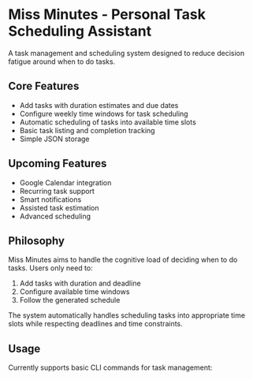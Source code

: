 # Miss Minutes - Personal Task Scheduling Assistant

A task management and scheduling system designed to reduce decision fatigue around when to do tasks.

## Core Features

- Add tasks with duration estimates and due dates
- Configure weekly time windows for task scheduling 
- Automatic scheduling of tasks into available time slots
- Basic task listing and completion tracking
- Simple JSON storage

## Upcoming Features

- Google Calendar integration
- Recurring task support
- Smart notifications
- Assisted task estimation
- Advanced scheduling

## Philosophy

Miss Minutes aims to handle the cognitive load of deciding when to do tasks. Users only need to:

1. Add tasks with duration and deadline
2. Configure available time windows
3. Follow the generated schedule

The system automatically handles scheduling tasks into appropriate time slots while respecting deadlines and time constraints.

## Usage

Currently supports basic CLI commands for task management:
